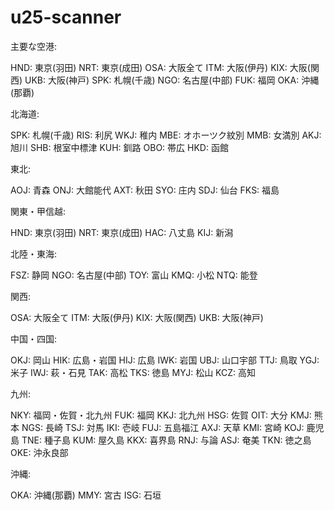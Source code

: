 # u25-scanner

主要な空港:

HND: 東京(羽田)
NRT: 東京(成田)
OSA: 大阪全て
ITM: 大阪(伊丹)
KIX: 大阪(関西)
UKB: 大阪(神戸)
SPK: 札幌(千歳)
NGO: 名古屋(中部)
FUK: 福岡
OKA: 沖縄(那覇)

北海道:

SPK: 札幌(千歳)
RIS: 利尻
WKJ: 稚内
MBE: オホーツク紋別
MMB: 女満別
AKJ: 旭川
SHB: 根室中標津
KUH: 釧路
OBO: 帯広
HKD: 函館

東北:

AOJ: 青森
ONJ: 大館能代
AXT: 秋田
SYO: 庄内
SDJ: 仙台
FKS: 福島

関東・甲信越:

HND: 東京(羽田)
NRT: 東京(成田)
HAC: 八丈島
KIJ: 新潟

北陸・東海:

FSZ: 静岡
NGO: 名古屋(中部)
TOY: 富山
KMQ: 小松
NTQ: 能登

関西:

OSA: 大阪全て
ITM: 大阪(伊丹)
KIX: 大阪(関西)
UKB: 大阪(神戸)

中国・四国:

OKJ: 岡山
HIK: 広島・岩国
HIJ: 広島
IWK: 岩国
UBJ: 山口宇部
TTJ: 鳥取
YGJ: 米子
IWJ: 萩・石見
TAK: 高松
TKS: 徳島
MYJ: 松山
KCZ: 高知

九州:

NKY: 福岡・佐賀・北九州
FUK: 福岡
KKJ: 北九州
HSG: 佐賀
OIT: 大分
KMJ: 熊本
NGS: 長崎
TSJ: 対馬
IKI: 壱岐
FUJ: 五島福江
AXJ: 天草
KMI: 宮崎
KOJ: 鹿児島
TNE: 種子島
KUM: 屋久島
KKX: 喜界島
RNJ: 与論
ASJ: 奄美
TKN: 徳之島
OKE: 沖永良部

沖縄:

OKA: 沖縄(那覇)
MMY: 宮古
ISG: 石垣
